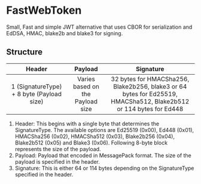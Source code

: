 # FastWebToken
Small, Fast and simple JWT alternative that uses CBOR for serialization and EdDSA, HMAC, blake2b and blake3 for signing.
## Structure
|                  Header                   |             Payload              |                                                     Signature                                                      |
|:-----------------------------------------:|:--------------------------------:|:------------------------------------------------------------------------------------------------------------------:|
| 1 (SignatureType) + 8 byte (Payload size) | Varies based on the Payload size | 32 bytes for HMACSha256, Blake2b256, blake3 or 64 bytes for Ed25519, HMACSha512, Blake2b512 or 114 bytes for Ed448 |

1. Header: This begins with a single byte that determines the SignatureType. The available options are Ed25519 (0x00), Ed448 (0x01), HMACSha256 (0x02), HMACSha512 (0x03), Blake2b256 (0x04), Blake2b512 (0x05) and Blake3 (0x06). Following 8-byte block represents the size of the payload.
2. Payload: Payload that encoded in MessagePack format. The size of the payload is specified in the header.
3. Signature: This is either 64 or 114 bytes depending on the SignatureType specified in the header.